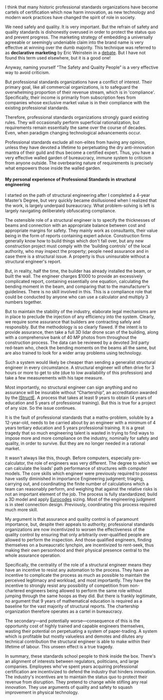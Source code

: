 
I think that many historic professional standards organizations have become cartels of certification which now harm innovation, as new technology and modern work practices have changed the spirit of role in society.

We need safely and quality. It is very important. But the refrain of safety and quality standards is dishonestly overused in order to protect the status quo and prevent progress. The marketing strategy of embedding a universally agreeable or seemingly undeniable claim into the brand name is very effective at winning over the dumb majority. This technique was referred to as __declarative marketing__ by Eric Weinstein in a [debate](https://youtu.be/Xkg3C8JDi_0?si=moy4jJ9ZFIS_AQEn&t=2013). But I have not found this term used elsewhere, but it is a good one!

Anyway, naming yourself “The Safety and Quality People” is a very effective way to avoid criticism.

But professional standards organizations have a conflict of interest. Their primary goal, like all commercial organizations, is to safeguard the overwhelming proportion of their revenue stream, which is in 'compliance'. Specifically, their income is primarily from subscription fees from companies whose exclusive market value is in their compliance with the existing professional standards. 

Therefore, professional standards organizations strongly guard existing rules.  They will occasionally perform superficial rationalization, but requirements remain essentially the same over the course of decades. Even, when paradigm changing technological advancements occur.

Professional standards exclude all non-elites from having any opinion, unless they have devoted a lifetime to perpetuating the dry anti-innovation mantra of their guild and thus become a certified expert. Thus, you have a very effective walled garden of bureaucracy, immune system to criticism from anyone outside. The overbearing nature of requirements is precisely what empowers those inside the walled garden.


#### My personal experience of Professional Standards in structural engineering

I started on the path of structural engineering after I completed a 4-year Master’s Degree, but very quickly became disillusioned when I realized that the work, is largely underpaid bureaucracy. What problem-solving is left is largely navigating deliberately obfuscating compliance. 

The ostensible role of a structural engineer is to specify the thicknesses of beams and connection with an appropriate balance between cost and appropriate margins for safety. They mainly work as consultants, their value being in the form of reports containing expert advice. Construction firms generally know how to build things which don't fall over, but any new construction project must comply with the 'building controls' of the local authority, who may inspect the property; people need assurance and in case there is a structural issue. A property is thus uninsurable without a structural engineer's report.

But, in reality, half the time, the builder has already installed the beam, or built the wall. The engineer charges $1000 to provide an excessively complicated report, containing essentially one equation, calculating the bending moment in the beam, and comparing that to the manufacturer's guidelines. There is no skill involved in this. This is a compliance role that could be conducted by anyone who can use a calculator and multiply 3 numbers together.

But to maintain the stability of the industry, elaborate legal mechanisms are in place to preclude the injection of any efficiency into the system. Clearly, we require some assurance that builders are contracting safely and responsibly. But the methodology is so clearly flawed. If the intent is to provide assurance, then take a full 3D lidar drone scan of the building, along with a comprehensive bank of 40 MP photos from throughout the construction process. The data can be reviewed by a devoted 3rd party red-team who, check the bending moments on the beams all the same, but are also trained to look for a wider array problems using technology.

Such a system would likely be cheaper than sending a generalist structural engineer in every circumstance. A structural engineer will often drive for 3 hours or more to get to site (due to low availability of this profession) and take a few measurements with his tape measure.

Most importantly, no structural engineer can sign anything and no assurance will be insurable without “Chartership”, an accreditation awarded by the [IStructE](https://en.wikipedia.org/wiki/Institution_of_Structural_Engineers).  A process that takes at least 9 years to obtain (4 years of education and 5 years of professional training). But this is true for a project of any size. So the issue continues. 

It is the fault of professional standards that a maths-problem, soluble by a 12-year-old, needs to be carried about by an engineer with a minimum of 4 years tertiary education and 5 years professional training. It is a great tragedy that so much engineering talent is wasted in trying to find ways to impose more and more compliance on the industry, nominally for safety and quality, in order to survive. But they are no longer needed in a rational market.

It wasn't always like this, though. Before computers, especially pre-calculator, the role of engineers was very different. The degree to which we can calculate the loads' path performance of structures with computer models. The core skills which engineer were previously required to possess have vastly diminished in importance Engineering judgment; triaging, carrying out, and coordinating the finite number of calculations which a team can reasonably perform, and weighing that against the relative risks is not an important element of the job. The process is fully standardized; build a 3D model and apply [Eurocodes](https://en.wikipedia.org/wiki/Eurocodes) sizing. Most of the engineering judgment is in steel connection design. Previously, coordinating this process required much more skill.

My argument is that assurance and quality control is of paramount importance, but, despite their appeals to authority; professional standards organizations are now incentivized to worsen the effectiveness of the quality control by ensuring that only arbitrarily over-qualified people are allowed to perform the inspection. And those qualified engineers, finding themselves on a bureaucratic lynchpin, are incentivized to rent-seek, thus making their own personhood and their physical presence central to the whole assurance operation. 

Specifically, the centrality of the role of a structural engineer means they have an incentive to resist any automation to the process. They have an incentive to complicate the process as much as possible to maintain the perceived legitimacy and workload, and most importantly. They have the incentive to strongly resist any possibility of competition from non-chartered engineers being allowed to perform the same role without jumping through the same hoops as they did. But there is frankly legitimate, no argument that 9 years of mathematical education is required as a baseline for the vast majority of structural reports. The chartership organization therefore operates as a cartel in bureaucracy.

The secondary—and potentially worse—consequence of this is the opportunity cost of highly trained and capable engineers themselves, wasting their potential on perpetuating a system of paper-trading. A system which is profitable but mostly valueless and demotes and dilutes any technical contribution the structural engineer is able to make within their lifetime of labour.  This unseen effect is a true tragedy.

In summary, these standards school people to think inside the box. There's an alignment of interests between regulators, politicians, and large companies. Employees who've spent years acquiring professional certification are incentivized to defend the industry that hinders innovation. The industry's incentives are to maintain the status quo to protect their revenue from disruption. They pretend to change while stifling any real innovation. They use arguments of quality and safety to squash improvement in physical technology.
